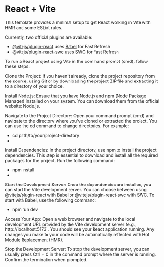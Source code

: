 # React + Vite

This template provides a minimal setup to get React working in Vite with HMR and some ESLint rules.

Currently, two official plugins are available:

- [@vitejs/plugin-react](https://github.com/vitejs/vite-plugin-react/blob/main/packages/plugin-react/README.md) uses [Babel](https://babeljs.io/) for Fast Refresh
- [@vitejs/plugin-react-swc](https://github.com/vitejs/vite-plugin-react-swc) uses [SWC](https://swc.rs/) for Fast Refresh

To run a React project using Vite in the command prompt (cmd), follow these steps:

Clone the Project: If you haven't already, clone the project repository from the source, using Git or by downloading the project ZIP file and extracting it to a directory of your choice.

Install Node.js: Ensure that you have Node.js and npm (Node Package Manager) installed on your system. You can download them from the official website: Node.js.

Navigate to the Project Directory: Open your command prompt (cmd) and navigate to the directory where you've cloned or extracted the project. You can use the cd command to change directories. For example:
- cd path/to/your/project-directory
- 
Install Dependencies: In the project directory, use npm to install the project dependencies. This step is essential to download and install all the required packages for the project. Run the following command:
- npm install
- 
Start the Development Server: Once the dependencies are installed, you can start the Vite development server. You can choose between using @vitejs/plugin-react with Babel or @vitejs/plugin-react-swc with SWC. To start with Babel, use the following command:
- npm run dev
  
Access Your App: Open a web browser and navigate to the local development URL provided by the Vite development server (e.g., http://localhost:5173). You should see your React application running. Any changes you make to your code will be automatically reflected with Hot Module Replacement (HMR).

Stop the Development Server: To stop the development server, you can usually press Ctrl + C in the command prompt where the server is running. Confirm the termination when prompted.
